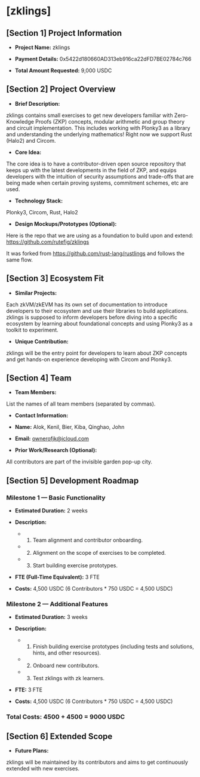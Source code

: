 
# [zklings]

## [Section 1] Project Information

  

-  **Project Name:** zklings

-  **Payment Details:** 0x5422d180660AD313eb916ca22dFD7BE02784c766

-  **Total Amount Requested:** 9,000 USDC

  

## [Section 2] Project Overview



-  **Brief Description:**

zklings contains small exercises to get new developers familiar with Zero-Knowledge Proofs (ZKP) concepts, modular arithmetic and group theory and circuit implementation. This includes working with Plonky3 as a library and understanding the underlying mathematics! Right now we support Rust (Halo2) and Circom.
  

-  **Core Idea:**

The core idea is to have a contributor-driven open source repository that keeps up with the latest developments in the field of ZKP, and equips developers with the intuition of security assumptions and trade-offs that are being made when certain proving systems, commitment schemes, etc are used.

-  **Technology Stack:**

Plonky3, Circom, Rust, Halo2

-  **Design Mockups/Prototypes (Optional):**

Here is the repo that we are using as a foundation to build upon and extend: https://github.com/rutefig/zklings 

It was forked from https://github.com/rust-lang/rustlings and follows the same flow.

## [Section 3] Ecosystem Fit

-  **Similar Projects:**

Each zkVM/zkEVM has its own set of documentation to introduce developers to their ecosystem and use their libraries to build applications. zklings is supposed to inform developers before diving into a specific ecosystem by learning about foundational concepts and using Plonky3 as a toolkit to experiment.
  

-  **Unique Contribution:**

zklings will be the entry point for developers to learn about ZKP concepts and get hands-on experience developing with Circom and Plonky3.
  

## [Section 4] Team

  

-  **Team Members:**

List the names of all team members (separated by commas).

  

-  **Contact Information:**

-  **Name:** Alok, Kenil, Bier, Kiba, Qinghao, John

-  **Email:** ownerofjk@icloud.com

  

-  **Prior Work/Research (Optional):**

All contributors are part of the invisible garden pop-up city.

  

## [Section 5] Development Roadmap
  

### Milestone 1 — Basic Functionality

  

-  **Estimated Duration:** 2 weeks

-  **Description:**
   - 1. Team alignment and contributor onboarding.
   - 2. Alignment on the scope of exercises to be completed.
   - 3. Start building exercise prototypes.

-  **FTE (Full-Time Equivalent):** 3 FTE

-  **Costs:** 4,500 USDC (6 Contributors * 750 USDC = 4,500 USDC)

  

### Milestone 2 — Additional Features

  

-  **Estimated Duration:** 3 weeks

-  **Description:** 
   - 1. Finish building exercise prototypes (including tests and solutions, hints, and other resources).
   - 2. Onboard new contributors.
   - 3. Test zklings with zk learners.

-  **FTE:** 3 FTE

-  **Costs:** 4,500 USDC (6 Contributors * 750 USDC = 4,500 USDC)

  
  ### Total Costs: 4500 + 4500 = 9000 USDC

## [Section 6] Extended Scope

  

-  **Future Plans:**

zklings will be maintained by its contributors and aims to get continuously extended with new exercises.
